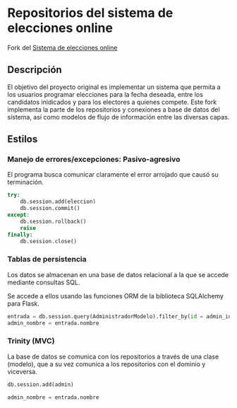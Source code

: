 # Repositorios del sistema de elecciones online

Fork del [Sistema de elecciones online](https://github.com/Kiw1i/ingenieria_software)

## Descripción

El objetivo del proyecto original es implementar un sistema que permita a los usuarios programar elecciones para la fecha deseada, entre los candidatos inidicados y para los electores a quienes compete. Este fork implementa la parte de los repositorios y conexiones a base de datos del sistema, así como modelos de flujo de información entre las diversas capas.

## Estilos

### Manejo de errores/excepciones: Pasivo-agresivo

El programa busca comunicar claramente el error arrojado que causó su terminación.

```python
try:
    db.session.add(eleccion)
    db.session.commit()
except:
    db.session.rollback()
    raise
finally:
    db.session.close()
```

### Tablas de persistencia

Los datos se almacenan en una base de datos relacional a la que se accede mediante consultas SQL.

Se accede a ellos usando las funciones ORM de la biblioteca SQLAlchemy para Flask.

```python
entrada = db.session.query(AdministradorModelo).filter_by(id = admin_id).one()
admin_nombre = entrada.nombre
```

### Trinity (MVC)

La base de datos se comunica con los repositorios a través de una clase (modelo), que a su vez comunica a los repositorios con el dominio y viceversa.

```python
db.session.add(admin)
```

```python
admin_nombre = entrada.nombre
```